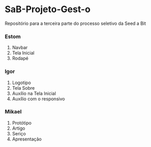 # SaB-Projeto-Gest-o
Repositório para a terceira parte do processo seletivo da Seed a Bit

<h3>Estom</h3>
<ol>
	<li>Navbar</li>
	<li>Tela Inicial</li>
	<li>Rodapé</li>
</ol>

<h3>Igor</h3>
<ol>
	<li>Logotipo</li>
	<li>Tela Sobre</li>
	<li>Auxílio na Tela Inicial</li>
	<li>Auxílio com o responsivo</li>
</ol>

<h3>Mikael</h3>
<ol>
	<li>Protótipo</li>
	<li>Artigo</li>
	<li>Seriço</li>
	<li>Apresentação</li>
</ol>